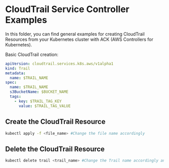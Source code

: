 # CloudTrail Service Controller Examples

In this folder, you can find general examples for creating CloudTrail Resources from your
Kubernetes cluster with ACK (AWS Controllers for Kubernetes).

Basic CloudTrail creation:

```yaml
apiVersion: cloudtrail.services.k8s.aws/v1alpha1
kind: Trail
metadata:
  name: $TRAIL_NAME
spec:
  name: $TRAIL_NAME
  s3BucketName: $BUCKET_NAME
  tags:
    - key: $TRAIL_TAG_KEY
      value: $TRAIL_TAG_VALUE
```

## Create the CloudTrail Resource

```bash
kubectl apply -f <file_name> #Change the file name accordingly
```

## Delete the CloudTrail Resource

```bash
kubectl delete trail <trail_name> #Change the Trail name accordingly and also change the resource name accordingly
```
